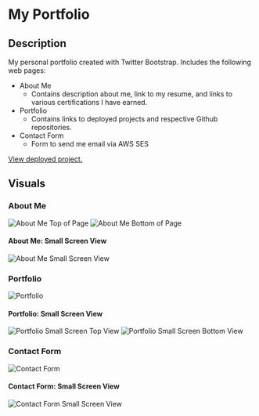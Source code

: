 # My Portfolio

## Description

My personal portfolio created with Twitter Bootstrap.
Includes the following web pages:

- About Me
  - Contains description about me, link to my resume, and links to various certifications I have earned.
- Portfolio
  - Contains links to deployed projects and respective Github repositories.
- Contact Form
  - Form to send me email via AWS SES

[View deployed project.](https://jkg-portfolio.herokuapp.com/)

## Visuals

### About Me

![About Me Top of Page](public/images/about-me-top.png)
![About Me Bottom of Page](public/images/about-me-bottom.png)

#### About Me: Small Screen View

![About Me Small Screen View](public/images/about-me-small.png)

### Portfolio

![Portfolio](public/images/portfolio.png)

#### Portfolio: Small Screen View

![Portfolio Small Screen Top View](public/images/portfolio-small.png)
![Portfolio Small Screen Bottom View](public/images/portfolio-bottom-small.png)

### Contact Form

![Contact Form](public/images/contact.png)

#### Contact Form: Small Screen View

![Contact Form Small Screen View](public/images/contact-small.png)
